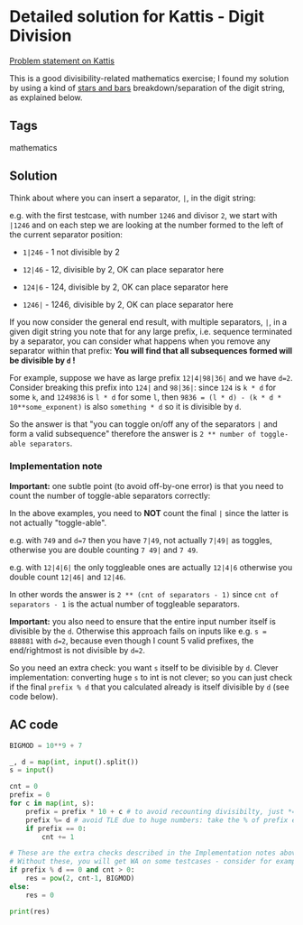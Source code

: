# Detailed solution for Kattis - Digit Division

[Problem statement on Kattis](https://open.kattis.com/problems/digitdivision)

This is a good divisibility-related mathematics exercise; I found my solution by using a kind of [stars and bars](https://en.wikipedia.org/wiki/Stars_and_bars_(combinatorics)) breakdown/separation of the digit string, as explained below.

## Tags

mathematics

## Solution

Think about where you can insert a separator, `|`, in the digit string:

e.g. with the first testcase, with number `1246` and divisor `2`, we start with `|1246` and on each step we are looking at the number formed to the left of the current separator position:

- `1|246` - 1 not divisible by 2

- `12|46` - 12, divisible by 2, OK can place separator here

- `124|6` - 124, divisible by 2, OK can place separator here

- `1246|` - 1246, divisible by 2, OK can place separator here

If you now consider the general end result, with multiple separators, `|`, in a given digit string you note that for any large prefix, i.e. sequence terminated by a separator, you can consider what happens when you remove any separator within that prefix: **You will find that all subsequences formed will be divisible by `d` !**

For example, suppose we have as large prefix `12|4|98|36|` and we have `d=2`. Consider breaking this prefix into `124|` and `98|36|`: since `124` is `k * d` for some `k`, and  `1249836` is `l * d` for some `l`, then `9836 = (l * d) - (k * d * 10**some_exponent)` is also `something * d` so it is divisible by `d`.

So the answer is that "you can toggle on/off any of the separators `|` and form a valid subsequence" therefore the answer is `2 ** number of toggle-able separators`.

### Implementation note

**Important:** one subtle point (to avoid off-by-one error) is that you need to count the number of toggle-able separators correctly:

In the above examples, you need to **NOT** count the final `|` since the latter is not actually "toggle-able".

e.g. with `749` and `d=7` then you have `7|49`, not actually `7|49|` as toggles, otherwise you are double counting `7 49|` and `7 49`.

e.g. with `12|4|6|` the only toggleable ones are actually `12|4|6`  otherwise you double count `12|46|` and `12|46`.

In other words the answer is `2 ** (cnt of separators - 1)` since `cnt of separators - 1` is the actual number of toggleable separators.

**Important:** you also need to ensure that the entire input number itself is divisible by the `d`. Otherwise this approach fails on inputs like e.g. `s = 888881` with `d=2`, because even though I count 5 valid prefixes, the end/rightmost is not divisible by `d=2`.

So you need an extra check: you want `s` itself to be divisible by `d`. Clever implementation: converting huge `s` to int is not clever; so you can just check if the final `prefix % d` that you calculated already is itself divisible by `d` (see code below).


## AC code

```python
BIGMOD = 10**9 + 7

_, d = map(int, input().split())
s = input()

cnt = 0
prefix = 0
for c in map(int, s):
    prefix = prefix * 10 + c # to avoid recounting divisibilty, just *= 10 and shift digits leftwards each iteration
    prefix %= d # avoid TLE due to huge numbers: take the % of prefix each step to keep value small
    if prefix == 0:
        cnt += 1

# These are the extra checks described in the Implementation notes above
# Without these, you will get WA on some testcases - consider for example something like s=888881 with d=2
if prefix % d == 0 and cnt > 0:
    res = pow(2, cnt-1, BIGMOD)
else:
    res = 0

print(res)
```
